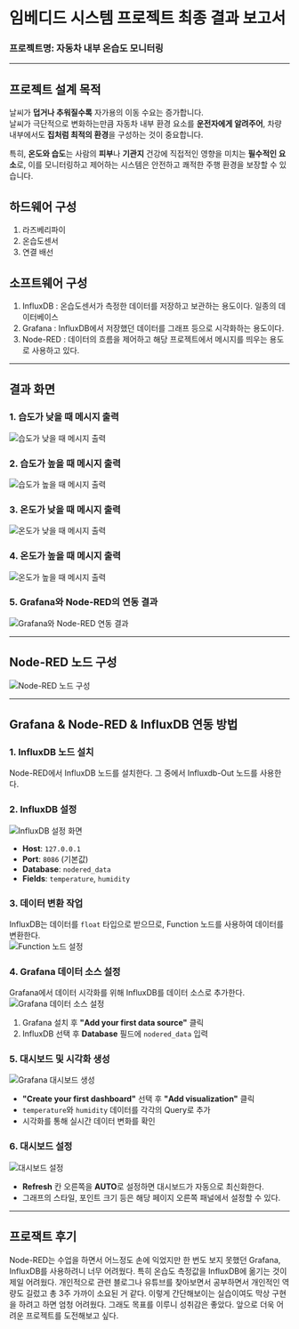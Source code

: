 # 임베디드 시스템 프로젝트 최종 결과 보고서  
### **프로젝트명:** 자동차 내부 온습도 모니터링  
  
---

## **프로젝트 설계 목적**  
날씨가 **덥거나 추워질수록** 자가용의 이동 수요는 증가합니다.  
날씨가 극단적으로 변화하는만큼 자동차 내부 환경 요소를 **운전자에게 알려주어**, 차량 내부에서도 **집처럼 최적의 환경**을 구성하는 것이 중요합니다.  

특히, **온도와 습도**는 사람의 **피부**나 **기관지** 건강에 직접적인 영향을 미치는 **필수적인 요소**로, 이를 모니터링하고 제어하는 시스템은 안전하고 쾌적한 주행 환경을 보장할 수 있습니다.


## **하드웨어 구성** 
1. 라즈베리파이
2. 온습도센서
3. 연결 배선

## **소프트웨어 구성**
1. InfluxDB : 온습도센서가 측정한 데이터를 저장하고 보관하는 용도이다. 일종의 데이터베이스
2. Grafana : InfluxDB에서 저장했던 데이터를 그래프 등으로 시각화하는 용도이다.
3. Node-RED : 데이터의 흐름을 제어하고 해당 프로젝트에서 메시지를 띄우는 용도로 사용하고 있다.
---

## 결과 화면  

### 1. 습도가 낮을 때 메시지 출력  
![습도가 낮을 때 메시지 출력](https://github.com/user-attachments/assets/522819e8-23f4-47dc-9379-e13e999160a1)  

### 2. 습도가 높을 때 메시지 출력  
![습도가 높을 때 메시지 출력](https://github.com/user-attachments/assets/715d26eb-da5d-4fe5-892a-6ae5659ee1f7)  

### 3. 온도가 낮을 때 메시지 출력  
![온도가 낮을 때 메시지 출력](https://github.com/user-attachments/assets/3519f6fd-e58d-4e40-aaaa-c9ae95eb2891)  

### 4. 온도가 높을 때 메시지 출력  
![온도가 높을 때 메시지 출력](https://github.com/user-attachments/assets/d6957177-1eba-45b7-b7a4-2bfedc1abb9b)  

### 5. Grafana와 Node-RED의 연동 결과  
![Grafana와 Node-RED 연동 결과](https://github.com/user-attachments/assets/a640fb7a-c9b7-41a5-b69c-16bdc35a6d8e)  

---

## Node-RED 노드 구성  

![Node-RED 노드 구성](https://github.com/user-attachments/assets/8ad90ddf-4e04-424f-89bd-df7bb76c21ab)  

---

## Grafana & Node-RED & InfluxDB 연동 방법  

### 1. InfluxDB 노드 설치  
Node-RED에서 InfluxDB 노드를 설치한다. 그 중에서 Influxdb-Out 노드를 사용한다.  

### 2. InfluxDB 설정  
![InfluxDB 설정 화면](https://github.com/user-attachments/assets/41edd7a6-280b-401a-8f75-3a7658ae296a)  
- **Host**: `127.0.0.1`  
- **Port**: `8086` (기본값)  
- **Database**: `nodered_data`  
- **Fields**: `temperature`, `humidity`  

### 3. 데이터 변환 작업  
InfluxDB는 데이터를 `float` 타입으로 받으므로, Function 노드를 사용하여 데이터를 변환한다.  
![Function 노드 설정](https://github.com/user-attachments/assets/3bd389a3-f380-41a2-b251-d3eca2421ccf)  

### 4. Grafana 데이터 소스 설정  
Grafana에서 데이터 시각화를 위해 InfluxDB를 데이터 소스로 추가한다.  
![Grafana 데이터 소스 설정](https://github.com/user-attachments/assets/1ab677db-857d-4fea-a337-cc609417a116)  
1. Grafana 설치 후 **"Add your first data source"** 클릭  
2. InfluxDB 선택 후 **Database** 필드에 `nodered_data` 입력  

### 5. 대시보드 및 시각화 생성  
![Grafana 대시보드 생성](https://github.com/user-attachments/assets/e7d70105-e9a5-47b8-b2d6-d8239a6ec4ed)  
- **"Create your first dashboard"** 선택 후 **"Add visualization"** 클릭  
- `temperature`와 `humidity` 데이터를 각각의 Query로 추가  
- 시각화를 통해 실시간 데이터 변화를 확인

### 6. 대시보드 설정  

![대시보드 설정](https://github.com/user-attachments/assets/7fcd00d4-434f-46c8-837d-58de75329e49)  

- **Refresh** 칸 오른쪽을 **AUTO**로 설정하면 대시보드가 자동으로 최신화한다.  
- 그래프의 스타일, 포인트 크기 등은 해당 페이지 오른쪽 패널에서 설정할 수 있다.  

---

## 프로잭트 후기
Node-RED는 수업을 하면서 어느정도 손에 익었지만 한 번도 보지 못했던 Grafana, InfluxDB를 사용하려니 너무 어려웠다. 특히 온습도 측정값을 InfluxDB에 옮기는 것이 제일 어려웠다. 개인적으로 관련 블로그나 유튜브를 찾아보면서 공부하면서 개인적인 역량도 길렀고 총 3주 가까이 소요된 거 같다. 이렇게 간단해보이는 실습이여도 막상 구현을 하려고 하면 엄청 어려웠다. 그래도 목표를 이루니 성취감은 좋았다. 앞으로 더욱 어려운 프로젝트를 도전해보고 싶다. 
